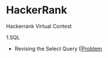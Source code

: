 # HackerRank
Hackerrank Virtual Contest

1.SQL
- Revising the Select Query I|[Problem](https://www.hackerrank.com/challenges/revising-the-select-query/problem) 

